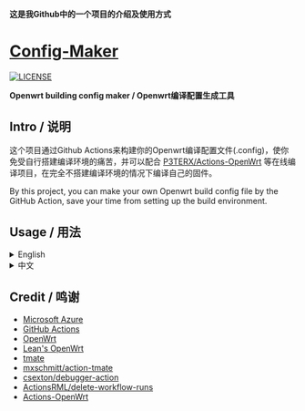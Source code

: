 #### 这是我Github中的一个项目的介绍及使用方式

# [Config-Maker](https://github.com/YoungerKayn/Config-Maker)

[![LICENSE](https://img.shields.io/github/license/mashape/apistatus.svg?style=flat-square&label=LICENSE)](https://github.com/YoungerKayn/Config-Maker/blob/master/LICENSE)

**Openwrt building config maker / Openwrt编译配置生成工具**

## Intro / 说明

这个项目通过Github Actions来构建你的Openwrt编译配置文件(.config)，使你免受自行搭建编译环境的痛苦，并可以配合 [P3TERX/Actions-OpenWrt](https://github.com/P3TERX/Actions-OpenWrt) 等在线编译项目，在完全不搭建编译环境的情况下编译自己的固件。

By this project, you can make your own Openwrt build config file by the GitHub Action, save your time from setting up the build environment.

## Usage / 用法
<details>
<summary>English</summary>

## Openwrt building config maker
 Make your own Openwrt build config file by the GitHub Action, save your time from setting up the build environment.

### Usage
- Click [HERE](https://github.com/YoungerKayn/Config-Maker/generate) to create a new repository
- Select `Make Config File` on the Actions page
- Click the `Run workflow` button
- Refresh the page and click the lastest `Make Config File` action to access its log
- Click on the `build` job on the left sidebar
- Wait for the `SSH connection to Actions` job to be executed at this page, and information like the following will appear:
    ``` shell
    To connect to this session copy and paste the following into a terminal or browser:
    CLI: ssh McuGhq5PvktJyr53WHFsyjLMW@nyc1.tmate.io
    URL: https://tmate.io/t/McuGhq5PvktJyr53WHFsyjLMW
    TIPS: Run 'touch /tmp/continue' to continue to the next step.
    ```
    then follow the tips to SSH to Actions. (If you are using a web terminal and get a black screen, just press `Ctrl+C`)
- Type `cd openwrt && make menuconfig` in the terminal to start building your .config file
- After you finishing your work, type `touch /tmp/continue` in the terminal then exit the terminal, the rest of the work will be done automatically
- ~~Star this repo, then it will be done faster~~
- After all the work is done, you will see `OpenWrt_config` in `Artifacts` on the Action `Summary` page, just click and download it

### Advanced Usage

1. **custom source code**  
This repo will use [LEDE](https://github.com/coolsnowwolf/lede)'s source code to build the environment by default, you can change it in file `.github/workflows/make-config.yml` 

2. **custom fireware envs**  
You can change your firmware's default IP, hostname, theme, add/remove packages and so on by adding command in `./github/diy-part1.sh` and `./github/diy-part2.sh`

3. **custom feeds source**  
You can add your own feeds by modifying `./github/feeds.conf.default`. For example, add `src-git luci https://github.com/coolsnowwolf/luci` to use the packages of [LuCI](https://github.com/coolsnowwolf/luci)

</details>

<details>
<summary>中文</summary>

## Openwrt编译配置生成工具
 通过Github Actions来构建你的Openwrt编译配置文件(.config)，免受自行搭建编译环境的痛苦，并可以配合 [P3TERX/Actions-OpenWrt](https://github.com/P3TERX/Actions-OpenWrt) 等在线编译项目，在完全不搭建编译环境的情况下编译自己的固件。
 >实际上，此项目就是从 [P3TERX/Actions-OpenWrt](https://github.com/P3TERX/Actions-OpenWrt) 分离出的的模块的改良版

### 用法
- 点击[这里](https://github.com/YoungerKayn/Config-Maker/generate)生成一个新的仓库
- 在Actions页面中，选择 `Make Config File`
- 点击 `Run workflows`
- 刷新页面后，你将会看到Actions执行了新的工作，点击它以进入日志页面
- 点击左侧边栏中的 `build` 
- 在这个页面上等待Actions执行到 `SSH connection to Actions` ,然后你会看到类似下面的信息：
    ``` shell
    To connect to this session copy and paste the following into a terminal or browser:
    CLI: ssh McuGhq5PvktJyr53WHFsyjLMW@nyc1.tmate.io
    URL: https://tmate.io/t/McuGhq5PvktJyr53WHFsyjLMW
    TIPS: Run 'touch /tmp/continue' to continue to the next step.
    ```
    点击URL链接或者在命令行中输入上面的ssh命令，就可以与Actions建立SSH连接（如果你进入网页终端时黑屏，按下Ctrl+C即可）
- 在终端中输入 `cd openwrt && make menuconfig` ，然后就可以开始构建你的配置文件了
- 完成并**保存**你的配置后，在终端中输入 `touch /tmp/continue` 命令就可以关闭终端了，剩下的工作会自动完成
- ~~给这个项目点一个 star 会让工作进行得更快~~
- 所有工作结束后，点击左侧的 `Summary` ，可以看到一个 `Openwrt_config` 文件，点击就可以下载你的 .config 文件

### 进阶用法
1. **自定义源码**  
本仓库默认使用[LEDE](https://github.com/coolsnowwolf/lede)的源码进行环境搭建，你可以通过修改 `./github/workflows/make-config.yml` 中的相关变量来修改代码源

2. **自定义固件**  
你可以通过在 `./github/diy-part1.sh` 或 `./github/diy-part2.sh` 中添加自定义命令来让Actions在 `make menuconfig` 前或后执行，从而修改固件的默认 IP、主机名、主题、添加 / 删除软件包等

3. **自定义软件源**  
如果你需要添加自定义的软件源，你可以修改`./github/feeds.conf.default`。例如，在该文件中添加 `src-git luci https://github.com/coolsnowwolf/luci` 以使用[LuCI](https://github.com/coolsnowwolf/luci)中的软件包

</details>

## Credit / 鸣谢
- [Microsoft Azure](https://azure.microsoft.com)
- [GitHub Actions](https://github.com/features/actions)
- [OpenWrt](https://github.com/openwrt/openwrt)
- [Lean's OpenWrt](https://github.com/coolsnowwolf/lede)
- [tmate](https://github.com/tmate-io/tmate)
- [mxschmitt/action-tmate](https://github.com/mxschmitt/action-tmate)
- [csexton/debugger-action](https://github.com/csexton/debugger-action)
- [ActionsRML/delete-workflow-runs](https://github.com/ActionsRML/delete-workflow-runs)
- [Actions-OpenWrt](https://github.com/P3TERX/Actions-OpenWrt)